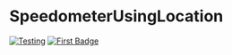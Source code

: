 # SpeedometerUsingLocation

[![Testing](https://badges.gitter.im/gvisor/community.png)](https://gitter.im/gvisor/community)
[![First Badge](https://img.shields.io/badge/code-search-green)](https://cs.opensource.google/gvisor/gvisor)
